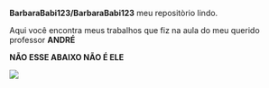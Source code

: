 **BarbaraBabi123/BarbaraBabi123** meu repositòrio lindo.

Aqui você encontra meus trabalhos que fiz na aula do meu querido professor **ANDRÉ** 

**NÃO ESSE ABAIXO NÃO É ELE**

![](https://i.pinimg.com/originals/b3/a1/54/b3a15418a1d725f50a81a3f4afdbc21f.gif)





